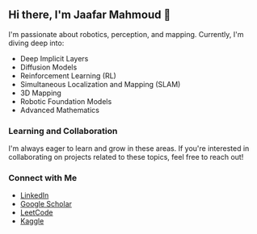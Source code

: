 ## Hi there, I'm Jaafar Mahmoud 👋

I'm passionate about robotics, perception, and mapping. Currently, I'm diving deep into:

- Deep Implicit Layers
- Diffusion Models
- Reinforcement Learning (RL)
- Simultaneous Localization and Mapping (SLAM)
- 3D Mapping
- Robotic Foundation Models
- Advanced Mathematics

### Learning and Collaboration

I'm always eager to learn and grow in these areas. If you're interested in collaborating on projects related to these topics, feel free to reach out!

### Connect with Me

- [LinkedIn](https://www.linkedin.com/in/jaafar-mahmoud)
- [Google Scholar](https://scholar.google.com/citations?user=wq-hOLEAAAAJ&hl=en)
- [LeetCode](https://leetcode.com/Jul_m/)
- [Kaggle](https://www.kaggle.com/jaafarmahmoud1)
